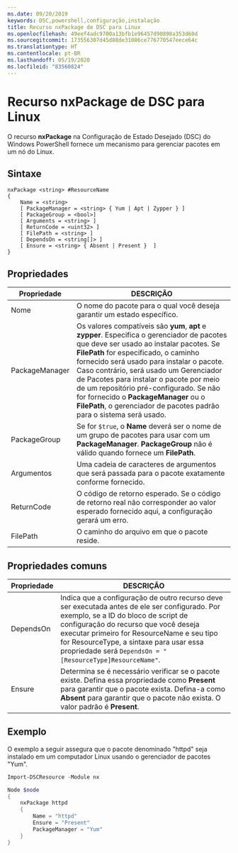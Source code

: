 ```yaml
---
ms.date: 09/20/2019
keywords: DSC,powershell,configuração,instalação
title: Recurso nxPackage de DSC para Linux
ms.openlocfilehash: 49eef4adc9700a13bfb1e96457d90898a353d60d
ms.sourcegitcommit: 173556307d45d88de31086ce776770547eece64c
ms.translationtype: HT
ms.contentlocale: pt-BR
ms.lasthandoff: 05/19/2020
ms.locfileid: "83560824"
---
```

# <a name="dsc-for-linux-nxpackage-resource"></a>Recurso nxPackage de DSC para Linux

O recurso **nxPackage** na Configuração de Estado Desejado (DSC) do Windows PowerShell fornece um mecanismo para gerenciar pacotes em um nó do Linux.

## <a name="syntax"></a>Sintaxe

```Syntax
nxPackage <string> #ResourceName
{
    Name = <string>
    [ PackageManager = <string> { Yum | Apt | Zypper } ]
    [ PackageGroup = <bool>]
    [ Arguments = <string> ]
    [ ReturnCode = <uint32> ]
    [ FilePath = <string> ]
    [ DependsOn = <string[]> ]
    [ Ensure = <string> { Absent | Present }  ]
}
```

## <a name="properties"></a>Propriedades

|Propriedade |DESCRIÇÃO |
|---|---|
|Nome |O nome do pacote para o qual você deseja garantir um estado específico. |
|PackageManager |Os valores compatíveis são **yum**, **apt** e **zypper**. Especifica o gerenciador de pacotes que deve ser usado ao instalar pacotes. Se **FilePath** for especificado, o caminho fornecido será usado para instalar o pacote. Caso contrário, será usado um Gerenciador de Pacotes para instalar o pacote por meio de um repositório pré-configurado. Se não for fornecido o **PackageManager** ou o **FilePath**, o gerenciador de pacotes padrão para o sistema será usado. |
|PackageGroup |Se for `$true`, o **Name** deverá ser o nome de um grupo de pacotes para usar com um **PackageManager**. **PackageGroup** não é válido quando fornece um **FilePath**. |
|Argumentos |Uma cadeia de caracteres de argumentos que será passada para o pacote exatamente conforme fornecido. |
|ReturnCode |O código de retorno esperado. Se o código de retorno real não corresponder ao valor esperado fornecido aqui, a configuração gerará um erro. |
|FilePath |O caminho do arquivo em que o pacote reside. |

## <a name="common-properties"></a>Propriedades comuns

|Propriedade |DESCRIÇÃO |
|---|---|
|DependsOn |Indica que a configuração de outro recurso deve ser executada antes de ele ser configurado. Por exemplo, se a ID do bloco de script de configuração do recurso que você deseja executar primeiro for ResourceName e seu tipo for ResourceType, a sintaxe para usar essa propriedade será `DependsOn = "[ResourceType]ResourceName"`. |
|Ensure |Determina se é necessário verificar se o pacote existe. Defina essa propriedade como **Present** para garantir que o pacote exista. Defina-a como **Absent** para garantir que o pacote não exista. O valor padrão é **Present**. |

## <a name="example"></a>Exemplo

O exemplo a seguir assegura que o pacote denominado "httpd" seja instalado em um computador Linux usando o gerenciador de pacotes "Yum".

```powershell
Import-DSCResource -Module nx

Node $node
{
    nxPackage httpd
    {
        Name = "httpd"
        Ensure = "Present"
        PackageManager = "Yum"
    }
}
```

